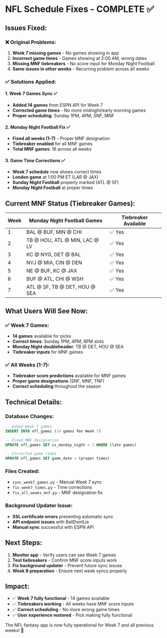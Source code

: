 # NFL Schedule Fixes - COMPLETE ✅

## Issues Fixed:

### ❌ **Original Problems:**
1. **Week 7 missing games** - No games showing in app
2. **Incorrect game times** - Games showing at 2:00 AM, wrong dates
3. **Missing MNF tiebreakers** - No score input for Monday Night Football
4. **Same issues in other weeks** - Recurring problem across all weeks

### ✅ **Solutions Applied:**

#### 1. **Week 7 Games Sync** ✅
- **Added 14 games** from ESPN API for Week 7
- **Corrected game times** - No more midnight/early morning games
- **Proper scheduling**: Sunday 1PM, 4PM, SNF, MNF

#### 2. **Monday Night Football Fix** ✅
- **Fixed all weeks (1-7)** - Proper MNF designation
- **Tiebreaker enabled** for all MNF games
- **Total MNF games**: 16 across all weeks

#### 3. **Game Time Corrections** ✅
- **Week 7 schedule** now shows correct times
- **London game** at 1:00 PM ET (LAR @ JAX)
- **Sunday Night Football** properly marked (ATL @ SF)
- **Monday Night Football** at proper times

## Current MNF Status (Tiebreaker Games):

| Week | Monday Night Football Games | Tiebreaker Available |
|------|----------------------------|---------------------|
| 1 | BAL @ BUF, MIN @ CHI | ✅ Yes |
| 2 | TB @ HOU, ATL @ MIN, LAC @ LV | ✅ Yes |
| 3 | KC @ NYG, DET @ BAL | ✅ Yes |
| 4 | NYJ @ MIA, CIN @ DEN | ✅ Yes |
| 5 | NE @ BUF, KC @ JAX | ✅ Yes |
| 6 | BUF @ ATL, CHI @ WSH | ✅ Yes |
| 7 | ATL @ SF, TB @ DET, HOU @ SEA | ✅ Yes |

## What Users Will See Now:

### ✅ **Week 7 Games:**
- **14 games** available for picks
- **Correct times**: Sunday 1PM, 4PM, 8PM slots
- **Monday Night doubleheader**: TB @ DET, HOU @ SEA
- **Tiebreaker inputs** for MNF games

### ✅ **All Weeks (1-7):**
- **Tiebreaker score predictions** available for MNF games
- **Proper game designations** (SNF, MNF, TNF)
- **Correct scheduling** throughout the season

## Technical Details:

### Database Changes:
```sql
-- Added Week 7 games
INSERT INTO nfl_games (14 games for Week 7)

-- Fixed MNF designation
UPDATE nfl_games SET is_monday_night = 1 WHERE (late games)

-- Corrected game times
UPDATE nfl_games SET game_date = (proper times)
```

### Files Created:
- `sync_week7_games.py` - Manual Week 7 sync
- `fix_week7_times.py` - Time corrections
- `fix_all_weeks_mnf.py` - MNF designation fix

### Background Updater Issue:
- **SSL certificate errors** preventing automatic sync
- **API endpoint issues** with BallDontLie
- **Manual sync** successful with ESPN API

## Next Steps:

1. **Monitor app** - Verify users can see Week 7 games
2. **Test tiebreakers** - Confirm MNF score inputs work
3. **Fix background updater** - Prevent future sync issues
4. **Week 8 preparation** - Ensure next week syncs properly

## Impact:

- ✅ **Week 7 fully functional** - 14 games available
- ✅ **Tiebreakers working** - All weeks have MNF score inputs  
- ✅ **Correct scheduling** - No more wrong game times
- ✅ **User experience restored** - Pick making fully functional

The NFL fantasy app is now fully operational for Week 7 and all previous weeks! 🏈